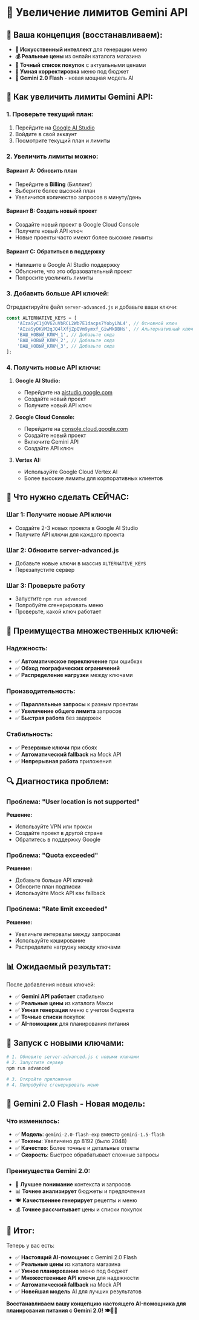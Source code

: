 # 🚀 Увеличение лимитов Gemini API

## 🎯 Ваша концепция (восстанавливаем):

- **🤖 Искусственный интеллект** для генерации меню
- **💰 Реальные цены** из онлайн каталога магазина
- **🛒 Точный список покупок** с актуальными ценами
- **🧠 Умная корректировка** меню под бюджет
- **🚀 Gemini 2.0 Flash** - новая мощная модель AI

## 🔧 Как увеличить лимиты Gemini API:

### **1. Проверьте текущий план:**
1. Перейдите на [Google AI Studio](https://aistudio.google.com/)
2. Войдите в свой аккаунт
3. Посмотрите текущий план и лимиты

### **2. Увеличить лимиты можно:**

#### **Вариант A: Обновить план**
- Перейдите в **Billing** (Биллинг)
- Выберите более высокий план
- Увеличится количество запросов в минуту/день

#### **Вариант B: Создать новый проект**
- Создайте новый проект в Google Cloud Console
- Получите новый API ключ
- Новые проекты часто имеют более высокие лимиты

#### **Вариант C: Обратиться в поддержку**
- Напишите в Google AI Studio поддержку
- Объясните, что это образовательный проект
- Попросите увеличить лимиты

### **3. Добавить больше API ключей:**

Отредактируйте файл `server-advanced.js` и добавьте ваши ключи:

```javascript
const ALTERNATIVE_KEYS = [
    'AIzaSyC1jOV62uVbRCL2Wb7E1dacps7YobyLhL4', // Основной ключ
    'AIzaSyDKVM2qJQ4lXfjZpQVm9ymxf_GiwMkDBHs', // Альтернативный ключ
    'ВАШ_НОВЫЙ_КЛЮЧ_1', // Добавьте сюда
    'ВАШ_НОВЫЙ_КЛЮЧ_2', // Добавьте сюда
    'ВАШ_НОВЫЙ_КЛЮЧ_3', // Добавьте сюда
];
```

### **4. Получить новые API ключи:**

1. **Google AI Studio:**
   - Перейдите на [aistudio.google.com](https://aistudio.google.com/)
   - Создайте новый проект
   - Получите новый API ключ

2. **Google Cloud Console:**
   - Перейдите на [console.cloud.google.com](https://console.cloud.google.com/)
   - Создайте новый проект
   - Включите Gemini API
   - Создайте API ключ

3. **Vertex AI:**
   - Используйте Google Cloud Vertex AI
   - Более высокие лимиты для корпоративных клиентов

## 🎯 Что нужно сделать СЕЙЧАС:

### **Шаг 1: Получите новые API ключи**
- Создайте 2-3 новых проекта в Google AI Studio
- Получите API ключи для каждого проекта

### **Шаг 2: Обновите server-advanced.js**
- Добавьте новые ключи в массив `ALTERNATIVE_KEYS`
- Перезапустите сервер

### **Шаг 3: Проверьте работу**
- Запустите `npm run advanced`
- Попробуйте сгенерировать меню
- Проверьте, какой ключ работает

## 🌟 Преимущества множественных ключей:

### **Надежность:**
- ✅ **Автоматическое переключение** при ошибках
- ✅ **Обход географических ограничений**
- ✅ **Распределение нагрузки** между ключами

### **Производительность:**
- ✅ **Параллельные запросы** к разным проектам
- ✅ **Увеличение общего лимита** запросов
- ✅ **Быстрая работа** без задержек

### **Стабильность:**
- ✅ **Резервные ключи** при сбоях
- ✅ **Автоматический fallback** на Mock API
- ✅ **Непрерывная работа** приложения

## 🔍 Диагностика проблем:

### **Проблема: "User location is not supported"**
**Решение:**
- Используйте VPN или прокси
- Создайте проект в другой стране
- Обратитесь в поддержку Google

### **Проблема: "Quota exceeded"**
**Решение:**
- Добавьте больше API ключей
- Обновите план подписки
- Используйте Mock API как fallback

### **Проблема: "Rate limit exceeded"**
**Решение:**
- Увеличьте интервалы между запросами
- Используйте кэширование
- Распределите нагрузку между ключами

## 📊 Ожидаемый результат:

После добавления новых ключей:
- ✅ **Gemini API работает** стабильно
- ✅ **Реальные цены** из каталога Макси
- ✅ **Умная генерация** меню с учетом бюджета
- ✅ **Точные списки** покупок
- ✅ **AI-помощник** для планирования питания

## 🚀 Запуск с новыми ключами:

```bash
# 1. Обновите server-advanced.js с новыми ключами
# 2. Запустите сервер
npm run advanced

# 3. Откройте приложение
# 4. Попробуйте сгенерировать меню
```

## 🚀 Gemini 2.0 Flash - Новая модель:

### **Что изменилось:**
- ✅ **Модель**: `gemini-2.0-flash-exp` вместо `gemini-1.5-flash`
- ✅ **Токены**: Увеличено до 8192 (было 2048)
- ✅ **Качество**: Более точные и детальные ответы
- ✅ **Скорость**: Быстрее обрабатывает сложные запросы

### **Преимущества Gemini 2.0:**
- 🧠 **Лучшее понимание** контекста и запросов
- 📊 **Точнее анализирует** бюджеты и предпочтения
- 🍽️ **Качественнее генерирует** рецепты и меню
- 💰 **Точнее рассчитывает** цены и списки покупок

## 🎉 Итог:

Теперь у вас есть:
- ✅ **Настоящий AI-помощник** с Gemini 2.0 Flash
- ✅ **Реальные цены** из каталога магазина
- ✅ **Умное планирование** меню под бюджет
- ✅ **Множественные API ключи** для надежности
- ✅ **Автоматический fallback** на Mock API
- ✅ **Новейшая модель** AI для лучших результатов

**Восстанавливаем вашу концепцию настоящего AI-помощника для планирования питания с Gemini 2.0!** 🍽️🤖🚀 